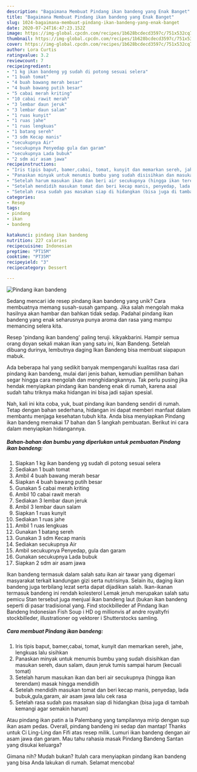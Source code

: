 ```yaml
---
description: "Bagaimana Membuat Pindang ikan bandeng yang Enak Banget"
title: "Bagaimana Membuat Pindang ikan bandeng yang Enak Banget"
slug: 1024-bagaimana-membuat-pindang-ikan-bandeng-yang-enak-banget
date: 2020-07-24T16:47:23.152Z
image: https://img-global.cpcdn.com/recipes/1b628bcdecd3597c/751x532cq70/pindang-ikan-bandeng-foto-resep-utama.jpg
thumbnail: https://img-global.cpcdn.com/recipes/1b628bcdecd3597c/751x532cq70/pindang-ikan-bandeng-foto-resep-utama.jpg
cover: https://img-global.cpcdn.com/recipes/1b628bcdecd3597c/751x532cq70/pindang-ikan-bandeng-foto-resep-utama.jpg
author: Lora Curtis
ratingvalue: 3.2
reviewcount: 7
recipeingredient:
- "1 kg ikan bandeng yg sudah di potong sesuai selera"
- "1 buah tomat"
- "4 buah bawang merah besar"
- "4 buah bawang putih besar"
- "5 cabai merah kriting"
- "10 cabai rawit merah"
- "3 lembar daun jeruk"
- "3 lembar daun salam"
- "1 ruas kunyit"
- "1 ruas jahe"
- "1 ruas lengkuas"
- "1 batang sereh"
- "3 sdm Kecap manis"
- "secukupnya Air"
- "secukupnya Penyedap gula dan garam"
- "secukupnya Lada bubuk"
- "2 sdm air asam jawa"
recipeinstructions:
- "Iris tipis baput, bamer,cabai, tomat, kunyit dan memarkan sereh, jahe, lengkuas lalu sisihkan"
- "Panaskan minyak untuk menumis bumbu yang sudah disisihkan dan masukan sereh, daun salam, daun jeruk tumis sampai harum (kecuali tomat)"
- "Setelah harum masukan ikan dan beri air secukupnya (hingga ikan terendam) masak hingga mendidih"
- "Setelah mendidih masukan tomat dan beri kecap manis, penyedap, lada bubuk,gula,garam, air asam jawa lalu cek rasa"
- "Setelah rasa sudah pas masakan siap di hidangkan (bisa juga di tambah kemangi agar semakin harum)"
categories:
- Resep
tags:
- pindang
- ikan
- bandeng

katakunci: pindang ikan bandeng 
nutrition: 227 calories
recipecuisine: Indonesian
preptime: "PT15M"
cooktime: "PT35M"
recipeyield: "3"
recipecategory: Dessert

---
```



![Pindang ikan bandeng](https://img-global.cpcdn.com/recipes/1b628bcdecd3597c/751x532cq70/pindang-ikan-bandeng-foto-resep-utama.jpg)

Sedang mencari ide resep pindang ikan bandeng yang unik? Cara membuatnya memang susah-susah gampang. Jika salah mengolah maka hasilnya akan hambar dan bahkan tidak sedap. Padahal pindang ikan bandeng yang enak seharusnya punya aroma dan rasa yang mampu memancing selera kita.

Resep &#39;pindang ikan bandeng&#39; paling teruji. kikyakbarini. Hampir semua orang doyan sekali makan ikan yang satu ini, Ikan Bandeng. Setelah dibuang durinya, lembutnya daging Ikan Bandeng bisa membuat siapapun mabuk.

Ada beberapa hal yang sedikit banyak mempengaruhi kualitas rasa dari pindang ikan bandeng, mulai dari jenis bahan, kemudian pemilihan bahan segar hingga cara mengolah dan menghidangkannya. Tak perlu pusing jika hendak menyiapkan pindang ikan bandeng enak di rumah, karena asal sudah tahu triknya maka hidangan ini bisa jadi sajian spesial.


Nah, kali ini kita coba, yuk, buat pindang ikan bandeng sendiri di rumah. Tetap dengan bahan sederhana, hidangan ini dapat memberi manfaat dalam membantu menjaga kesehatan tubuh kita. Anda bisa menyiapkan Pindang ikan bandeng memakai 17 bahan dan 5 langkah pembuatan. Berikut ini cara dalam menyiapkan hidangannya.

<!--inarticleads1-->

##### Bahan-bahan dan bumbu yang diperlukan untuk pembuatan Pindang ikan bandeng:

1. Siapkan 1 kg ikan bandeng yg sudah di potong sesuai selera
1. Sediakan 1 buah tomat
1. Ambil 4 buah bawang merah besar
1. Siapkan 4 buah bawang putih besar
1. Gunakan 5 cabai merah kriting
1. Ambil 10 cabai rawit merah
1. Sediakan 3 lembar daun jeruk
1. Ambil 3 lembar daun salam
1. Siapkan 1 ruas kunyit
1. Sediakan 1 ruas jahe
1. Ambil 1 ruas lengkuas
1. Gunakan 1 batang sereh
1. Gunakan 3 sdm Kecap manis
1. Sediakan secukupnya Air
1. Ambil secukupnya Penyedap, gula dan garam
1. Gunakan secukupnya Lada bubuk
1. Siapkan 2 sdm air asam jawa


Ikan bandeng termasuk dalam salah satu ikan air tawar yang digemari masyarakat terkait kandungan gizi serta nutrisinya. Selain itu, daging ikan bandeng juga terbilang lezat serta dapat dijadikan salah. Ikan-ikanan termasuk bandeng ini rendah kolesterol Lemak jenuh merupakan salah satu pemicu Stan tersebut juga menjual ikan bandeng laut (bukan ikan bandeng seperti di pasar tradisional yang. Find stockbilleder af Pindang Ikan Bandeng Indonesian Fish Soup i HD og millionvis af andre royaltyfri stockbilleder, illustrationer og vektorer i Shutterstocks samling. 

<!--inarticleads2-->

##### Cara membuat Pindang ikan bandeng:

1. Iris tipis baput, bamer,cabai, tomat, kunyit dan memarkan sereh, jahe, lengkuas lalu sisihkan
1. Panaskan minyak untuk menumis bumbu yang sudah disisihkan dan masukan sereh, daun salam, daun jeruk tumis sampai harum (kecuali tomat)
1. Setelah harum masukan ikan dan beri air secukupnya (hingga ikan terendam) masak hingga mendidih
1. Setelah mendidih masukan tomat dan beri kecap manis, penyedap, lada bubuk,gula,garam, air asam jawa lalu cek rasa
1. Setelah rasa sudah pas masakan siap di hidangkan (bisa juga di tambah kemangi agar semakin harum)


Atau pindang ikan patin a la Palembang yang tampilannya mirip dengan sup ikan asam pedas. Overall, pindang bandeng ini sedap dan mantap! Thanks untuk Ci Ling-Ling dan Fifi atas resep milik. Lumuri ikan bandeng dengan air asam jawa dan garam. Mau tahu rahasia masak Pindang Bandeng Santan yang disukai keluarga? 

Gimana nih? Mudah bukan? Itulah cara menyiapkan pindang ikan bandeng yang bisa Anda lakukan di rumah. Selamat mencoba!
